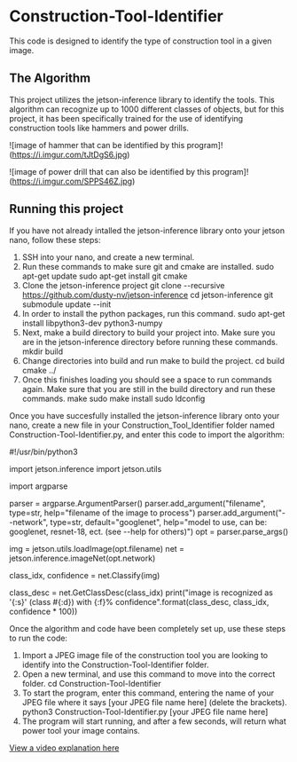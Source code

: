 # Construction-Tool-Identifier

This code is designed to identify the type of construction tool in a given image.

## The Algorithm

This project utilizes the jetson-inference library to identify the tools. This algorithm can recognize up to 1000 different classes of objects, but for this project, it has been specifically trained for the use of identifying construction tools like hammers and power drills.

![image of hammer that can be identified by this program]!(https://i.imgur.com/tJtDgS6.jpg)

![image of power drill that can also be identified by this program]!(https://i.imgur.com/SPPS46Z.jpg)


## Running this project

If you have not already intalled the jetson-inference library onto your jetson nano, follow these steps:


1. SSH into your nano, and create a new terminal.
2. Run these commands to make sure git and cmake are installed.
    sudo apt-get update
    sudo apt-get install git cmake
3. Clone the jetson-inference project
    git clone --recursive https://github.com/dusty-nv/jetson-inference
    cd jetson-inference
    git submodule update --init
4. In order to install the python packages, run this command.
    sudo apt-get install libpython3-dev python3-numpy
5. Next, make a build directory to build your project into. Make sure you are in the jetson-inference directory before running these commands.
    mkdir build
6. Change directories into build and run make to build the project.
    cd build
    cmake ../
7. Once this finishes loading you should see a space to run commands again. Make sure that you are still in the build directory and run these commands.
    make
    sudo make install
    sudo ldconfig



Once you have succesfully installed the jetson-inference library onto your nano, create a new file in your Construction_Tool_Identifier folder named Construction-Tool-Identifier.py, and enter this code to import the algorithm:

#!/usr/bin/python3

import jetson.inference
import jetson.utils

import argparse

parser = argparse.ArgumentParser()
parser.add_argument("filename", type=str, help="filename of the image to process")
parser.add_argument("--network", type=str, default="googlenet", help="model to use, can be:  googlenet, resnet-18, ect. (see --help for others)")
opt = parser.parse_args()

img = jetson.utils.loadImage(opt.filename)
net = jetson.inference.imageNet(opt.network)

class_idx, confidence = net.Classify(img)

class_desc = net.GetClassDesc(class_idx)
print("image is recognized as '{:s}' (class #{:d}) with {:f}% confidence".format(class_desc, class_idx, confidence * 100))



Once the algorithm and code have been completely set up, use these steps to run the code:

1. Import a JPEG image file of the construction tool you are looking to identify into the Construction-Tool-Identifier folder. 
2. Open a new terminal, and use this command to move into the correct folder.
    cd Construction-Tool-Identifier
3. To start the program, enter this command, entering the name of your JPEG file where it says [your JPEG file name here] (delete the brackets).
    python3 Construction-Tool-Identifier.py [your JPEG file name here]
4. The program will start running, and after a few seconds, will return what power tool your image contains.

[View a video explanation here](https://youtu.be/q9Mm9OMYNxY)
